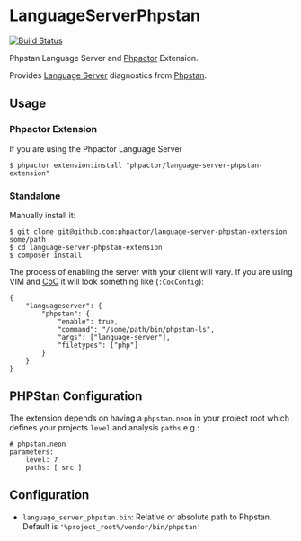 LanguageServerPhpstan
=====================

[![Build Status](https://travis-ci.org/phpactor/language-server-phpstan-extension.svg?branch=master)](https://travis-ci.org/phpactor/language-server-phpstan-extension)

Phpstan Language Server and [Phpactor](https://github.com/phpactor/phpactor) Extension.

Provides [Language
Server](https://microsoft.github.io/language-server-protocol/specification) diagnostics from [Phpstan](https://phpstan.org/).

Usage
-----

### Phpactor Extension

If you are using the Phpactor Language Server

```
$ phpactor extension:install "phpactor/language-server-phpstan-extension"
```

### Standalone

Manually install it:

```
$ git clone git@github.com:phpactor/language-server-phpstan-extension some/path
$ cd language-server-phpstan-extension
$ composer install
```

The process of enabling the server with your client will vary. If you are
using VIM and [CoC](https://github.com/neoclide/coc.nvim) it will look
something like (`:CocConfig`):

```
{
    "languageserver": {
        "phpstan": {
            "enable": true,
            "command": "/some/path/bin/phpstan-ls",
            "args": ["language-server"],
            "filetypes": ["php"]
        }
    }
}
```

PHPStan Configuration
---------------------

The extension depends on having a `phpstan.neon` in your project root which
defines your projects `level` and analysis `paths` e.g.:

```
# phpstan.neon
parameters:
    level: 7
    paths: [ src ]
```

Configuration
-------------

- `language_server_phpstan.bin`: Relative or absolute path to Phpstan. Default
  is `'%project_root%/vendor/bin/phpstan'`
